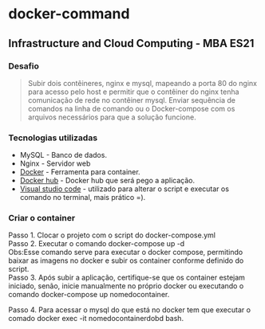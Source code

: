 # docker-command

## Infrastructure and Cloud Computing - MBA ES21

### Desafio 
> Subir dois contêineres, nginx e mysql, mapeando a porta 80 do nginx para acesso pelo host e permitir que o contêiner do nginx tenha comunicação de rede no contêiner mysql. 
> Enviar sequência de comandos na linha de comando ou o Docker-compose com os arquivos necessários para que a solução funcione.   

### Tecnologias utilizadas
* MySQL - Banco de dados.
* Nginx - Servidor web
* [Docker](https://www.docker.com/) - Ferramenta para container. 
* [Docker hub](https://hub.docker.com/) - Docker hub que será pego a aplicação.
* [Visual studio code](https://code.visualstudio.com/download) - utilizado para alterar o script e executar os comando no terminal, mais prático =).


### Criar o container
Passo 1. Clocar o projeto com o script do docker-compose.yml<br />
Passo 2. Executar o comando docker-compose up -d<br />
    Obs:Esse comando serve para executar o docker compose, permitindo baixar as imagens no docker e subir os container conforme definido do script.<br />
Passo 3. Após subir a aplicação, certifique-se que os container estejam iniciado, senão, inicie manualmente no próprio docker ou executando o comando docker-compose up nomedocontainer.<br />

Passo 4. Para acessar o mysql do que está no docker tem que executar o comado docker exec -it nomedocontainerdobd bash.<br />
